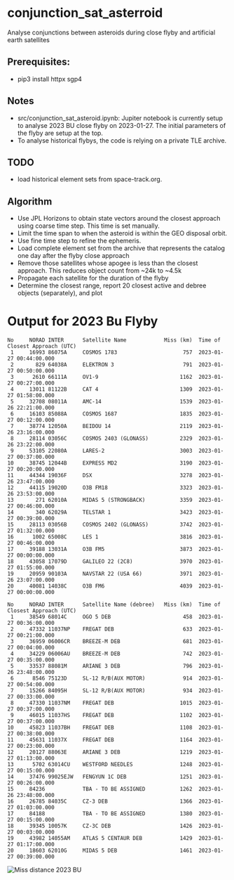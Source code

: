 # conjunction_sat_asterroid
Analyse conjunctions between asteroids during close flyby and artificial earth satellites

## Prerequisites:
- pip3 install httpx sgp4

## Notes
- src/conjunction_sat_asteroid.ipynb: Jupiter notebook is currently setup to analyse 2023 BU close flyby on 2023-01-27. The initial parameters of the flyby are setup at the top.
- To analyse historical flybys, the code is relying on a private TLE archive.

## TODO
- load historical element sets from space-track.org.

## Algorithm
- Use JPL Horizons to obtain state vectors around the closest approach using coarse time step. This time is set manually.
- Limit the time span to when the asteroid is within the GEO disposal orbit.
- Use fine time step to refine the ephemeris.
- Load complete element set from the archive that represents the catalog one day after the flyby close approach
- Remove those satellites whose apogee is less than the closest approach. This reduces object count from ~24k to ~4.5k
- Propagate each satellite for the duration of the flyby
- Determine the closest range, report 20 closest active and debree objects (separately), and plot

# Output for 2023 Bu Flyby
```
No     NORAD INTER      Satellite Name            Miss (km)  Time of Closest Approach (UTC)
 1     16993 86075A     COSMOS 1783                     757  2023-01-27 00:44:00.000
 2       829 64038A     ELEKTRON 3                      791  2023-01-27 00:50:00.000
 3      2610 66111A     OV1-9                          1162  2023-01-27 00:27:00.000
 4     13011 81122B     CAT 4                          1309  2023-01-27 01:58:00.000
 5     32708 08011A     AMC-14                         1539  2023-01-26 22:21:00.000
 6     16103 85088A     COSMOS 1687                    1835  2023-01-27 00:12:00.000
 7     38774 12050A     BEIDOU 14                      2119  2023-01-26 23:16:00.000
 8     28114 03056C     COSMOS 2403 (GLONASS)          2329  2023-01-26 23:22:00.000
 9     53105 22080A     LARES-2                        3003  2023-01-27 00:37:00.000
10     38745 12044B     EXPRESS MD2                    3190  2023-01-27 00:20:00.000
11     44344 19036F     DSX                            3278  2023-01-26 23:47:00.000
12     44115 19020D     O3B FM18                       3323  2023-01-26 23:53:00.000
13       271 62010A     MIDAS 5 (STRONGBACK)           3359  2023-01-27 00:46:00.000
14       340 62029A     TELSTAR 1                      3423  2023-01-27 00:39:00.000
15     28113 03056B     COSMOS 2402 (GLONASS)          3742  2023-01-27 01:32:00.000
16      1002 65008C     LES 1                          3816  2023-01-27 00:46:00.000
17     39188 13031A     O3B FM5                        3873  2023-01-27 00:00:00.000
18     43058 17079D     GALILEO 22 (2C8)               3970  2023-01-27 01:55:00.000
19     20959 90103A     NAVSTAR 22 (USA 66)            3971  2023-01-26 23:07:00.000
20     40081 14038C     O3B FM6                        4039  2023-01-27 00:00:00.000

No     NORAD INTER      Satellite Name (debree)   Miss (km)  Time of Closest Approach (UTC)
 1     38549 68014C     OGO 5 DEB                       458  2023-01-27 00:36:00.000
 2     47332 11037NP    FREGAT DEB                      633  2023-01-27 00:21:00.000
 3     36959 06006CR    BREEZE-M DEB                    681  2023-01-27 00:04:00.000
 4     34229 06006AU    BREEZE-M DEB                    742  2023-01-27 00:35:00.000
 5     33537 88081M     ARIANE 3 DEB                    796  2023-01-26 23:48:00.000
 6      8546 75123D     SL-12 R/B(AUX MOTOR)            914  2023-01-27 00:54:00.000
 7     15266 84095H     SL-12 R/B(AUX MOTOR)            934  2023-01-27 00:33:00.000
 8     47330 11037NM    FREGAT DEB                     1015  2023-01-27 00:37:00.000
 9     46015 11037HS    FREGAT DEB                     1102  2023-01-27 00:37:00.000
10     45823 11037BH    FREGAT DEB                     1108  2023-01-27 00:38:00.000
11     45631 11037X     FREGAT DEB                     1164  2023-01-27 00:23:00.000
12     20127 88063E     ARIANE 3 DEB                   1219  2023-01-27 01:13:00.000
13      5702 63014CU    WESTFORD NEEDLES               1248  2023-01-27 00:15:00.000
14     37476 99025EJW   FENGYUN 1C DEB                 1251  2023-01-27 00:26:00.000
15     84236            TBA - TO BE ASSIGNED           1262  2023-01-26 23:48:00.000
16     26785 84035C     CZ-3 DEB                       1366  2023-01-27 01:03:00.000
17     84188            TBA - TO BE ASSIGNED           1380  2023-01-27 00:15:00.000
18     39345 10057K     CZ-3C DEB                      1426  2023-01-27 00:03:00.000
19     43982 14055AM    ATLAS 5 CENTAUR DEB            1429  2023-01-27 01:17:00.000
20     18603 62010G     MIDAS 5 DEB                    1461  2023-01-27 00:39:00.000
```

![Miss distance 2023 BU](https://user-images.githubusercontent.com/22139709/216804044-386f6307-85c3-4ce5-899b-74be64e5fa30.png)
